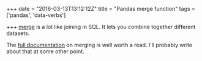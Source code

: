 +++
date = "2016-03-13T13:12:12Z"
title = "Pandas merge function"
tags = ['pandas', 'data-verbs']

+++
[merge](http://pandas.pydata.org/pandas-docs/version/0.17.1/generated/pandas.DataFrame.merge.html)
is a lot like joining in SQL.
It lets you combine together different datasets.

The [full documentation](http://pandas.pydata.org/pandas-docs/stable/merging.html) on merging is well worth a read.
I'll probably write about that at some other point.

